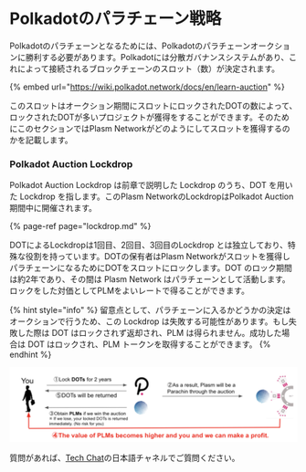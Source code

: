 # Polkadotのパラチェーン戦略

Polkadotのパラチェーンとなるためには、Polkadotのパラチェーンオークションに勝利する必要があります。Polkadotには分散ガバナンスシステムがあり、これによって接続されるブロックチェーンのスロット（数）が決定されます。

{% embed url="https://wiki.polkadot.network/docs/en/learn-auction" %}

このスロットはオークション期間にスロットにロックされたDOTの数によって、ロックされたDOTが多いプロジェクトが獲得をすることができます。そのためにこのセクションではPlasm Networkがどのようにしてスロットを獲得するのかを記載します。

### Polkadot Auction Lockdrop

Polkadot Auction Lockdrop は前章で説明した Lockdrop のうち、DOT を用いた Lockdrop を指します。このPlasm NetworkのLockdropはPolkadot Auction期間中に開催されます。

{% page-ref page="lockdrop.md" %}

DOTによるLockdropは1回目、2回目、3回目のLockdrop とは独立しており、特殊な役割を持っています。DOTの保有者はPlasm Networkがスロットを獲得しパラチェーンになるためにDOTをスロットにロックします。DOT のロック期間は約2年であり、その間は Plasm Network はパラチェーンとして活動します。ロックをした対価としてPLMをよいレートで得ることができます。

{% hint style="info" %}
留意点として、パラチェーンに入るかどうかの決定はオークションで行うため、この Lockdrop は失敗する可能性があります。もし失敗した際は DOT はロックされず返却され、PLM は得られません。成功した場合は DOT はロックされ、PLM トークンを取得することができます。
{% endhint %}

![](../.gitbook/assets/sukurnshotto-2020-05-29-223353png.png)

質問があれば、[Tech Chat](https://discord.gg/Cyjnrxv)の日本語チャネルでご質問ください。

